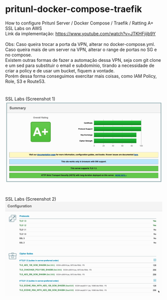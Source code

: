 # pritunl-docker-compose-traefik
How to configure Pritunl Server / Docker Compose / Traefik / Ratting A+ SSL Labs on AWS<br>
Link da implementação: https://www.youtube.com/watch?v=JTKHFjijb9Y<br>
<br>
Obs: Caso queira trocar a porta da VPN, alterar no docker-compose.yml. Caso queira mais de um server na VPN, alterar o range de portas no SG e no compose.<br>
Existem outras formas de fazer a automação dessa VPN, seja com git clone e um sed para substituir o email e subdomínio, tirando a necessidade de criar a policy e de usar um bucket, fiquem a vontade.<br>
Porém dessa forma conseguimos exercitar mais coisas, como IAM Policy, Role, S3 e Route53.
#
SSL Labs (Screenshot 1)<br>
![alt text](https://raw.githubusercontent.com/aldeiacloud/pritunl-docker-compose-traefik/main/images-ssl-labs/ssl-labs1.png)
#
SSL Labs (Screenshot 2)<br>
![alt text](https://raw.githubusercontent.com/aldeiacloud/pritunl-docker-compose-traefik/main/images-ssl-labs/ssl-labs2.png)
